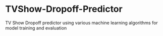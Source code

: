 # TVShow-Dropoff-Predictor
TV Show Dropoff predictor using various machine learning algorithms for model training and evaluation
